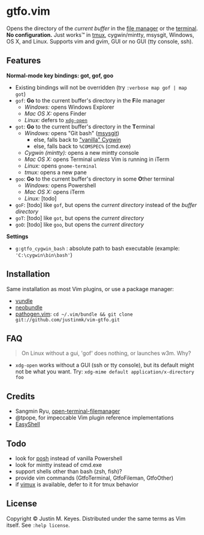 # gtfo.vim

Opens the directory of the *current buffer* in the [file manager](http://en.wikipedia.org/wiki/File_manager#Examples) 
or the [terminal](http://en.wikipedia.org/wiki/Terminal_emulator). **No configuration.**
Just works™ in [tmux](http://tmux.sourceforge.net/), cygwin/mintty, msysgit, 
Windows, OS X, and Linux. Supports vim and gvim, GUI or no GUI (tty console, ssh).

## Features

**Normal-mode key bindings: got, gof, goo**
* Existing bindings will not be overridden (try `:verbose map gof | map got`)
* `gof`: **Go** to the current buffer's directory in the **F**ile manager 
    * *Windows:* opens Windows Explorer
    * *Mac OS X:* opens Finder
    * *Linux:* defers to [`xdg-open`](http://portland.freedesktop.org/xdg-utils-1.0/xdg-open.html)
* `got`: **Go** to the current buffer's directory in the **T**erminal
    * *Windows:* opens "Git bash" ([msysgit](http://msysgit.github.io/))
        * else, falls back to ["vanilla" Cygwin](http://www.cygwin.org)
        * else, falls back to `%COMSPEC%` (cmd.exe)
    * *Cygwin (mintty):* opens a new mintty console
    * *Mac OS X:* opens Terminal *unless* Vim is running in iTerm
    * *Linux:* opens `gnome-terminal`
    * *tmux:* opens a new pane
* `goo`: **Go** to the current buffer's directory in some **O**ther terminal
    * *Windows:* opens Powershell
    * *Mac OS X:* opens iTerm
    * *Linux:* [todo]
* `goF`: [todo] like `gof`, but opens the *current directory* instead of the *buffer directory*
* `goT`: [todo] like `got`, but opens the *current directory*
* `goO`: [todo] like `goo`, but opens the *current directory*

**Settings**

* `g:gtfo_cygwin_bash` : absolute path to bash executable 
  (example: `'C:\cygwin\bin\bash'`)

## Installation

Same installation as most Vim plugins, or use a package manager:

* [vundle](https://github.com/gmarik/vundle)
* [neobundle](https://github.com/Shougo/neobundle.vim)
* [pathogen.vim](https://github.com/tpope/vim-pathogen):
  `cd ~/.vim/bundle && git clone git://github.com/justinmk/vim-gtfo.git`

## FAQ

> On Linux without a gui, 'gof' does nothing, or launches w3m. Why?
* `xdg-open` works without a GUI (ssh or tty console), but its default might 
  not be what you want. Try: `xdg-mime default application/x-directory foo`

## Credits

* Sangmin Ryu, [open-terminal-filemanager](http://www.vim.org/scripts/script.php?script_id=2896)
* @tpope, for impeccable Vim plugin reference implementations
* [EasyShell](http://marketplace.eclipse.org/node/974#.Ui1kc2R273E)

## Todo

* look for [posh](https://github.com/dahlbyk/posh-git) instead of vanilla Powershell
* look for mintty instead of cmd.exe
* support shells other than bash (zsh, fish)?
* provide vim commands (GtfoTerminal, GtfoFileman, GtfoOther)
* if [vimux](https://github.com/benmills/vimux) is available, defer to it for tmux behavior

## License

Copyright © Justin M. Keyes. Distributed under the same terms as Vim itself.
See `:help license`.

